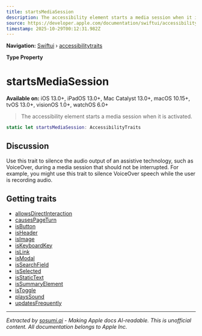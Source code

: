 ```yaml
---
title: startsMediaSession
description: The accessibility element starts a media session when it is activated.
source: https://developer.apple.com/documentation/swiftui/accessibilitytraits/startsmediasession
timestamp: 2025-10-29T00:12:31.982Z
---
```


**Navigation:** [Swiftui](/documentation/swiftui) › [accessibilitytraits](/documentation/swiftui/accessibilitytraits)

**Type Property**

# startsMediaSession

**Available on:** iOS 13.0+, iPadOS 13.0+, Mac Catalyst 13.0+, macOS 10.15+, tvOS 13.0+, visionOS 1.0+, watchOS 6.0+

> The accessibility element starts a media session when it is activated.

```swift
static let startsMediaSession: AccessibilityTraits
```

## Discussion

Use this trait to silence the audio output of an assistive technology, such as VoiceOver, during a media session that should not be interrupted. For example, you might use this trait to silence VoiceOver speech while the user is recording audio.

## Getting traits

- [allowsDirectInteraction](/documentation/swiftui/accessibilitytraits/allowsdirectinteraction)
- [causesPageTurn](/documentation/swiftui/accessibilitytraits/causespageturn)
- [isButton](/documentation/swiftui/accessibilitytraits/isbutton)
- [isHeader](/documentation/swiftui/accessibilitytraits/isheader)
- [isImage](/documentation/swiftui/accessibilitytraits/isimage)
- [isKeyboardKey](/documentation/swiftui/accessibilitytraits/iskeyboardkey)
- [isLink](/documentation/swiftui/accessibilitytraits/islink)
- [isModal](/documentation/swiftui/accessibilitytraits/ismodal)
- [isSearchField](/documentation/swiftui/accessibilitytraits/issearchfield)
- [isSelected](/documentation/swiftui/accessibilitytraits/isselected)
- [isStaticText](/documentation/swiftui/accessibilitytraits/isstatictext)
- [isSummaryElement](/documentation/swiftui/accessibilitytraits/issummaryelement)
- [isToggle](/documentation/swiftui/accessibilitytraits/istoggle)
- [playsSound](/documentation/swiftui/accessibilitytraits/playssound)
- [updatesFrequently](/documentation/swiftui/accessibilitytraits/updatesfrequently)

---

*Extracted by [sosumi.ai](https://sosumi.ai) - Making Apple docs AI-readable.*
*This is unofficial content. All documentation belongs to Apple Inc.*
